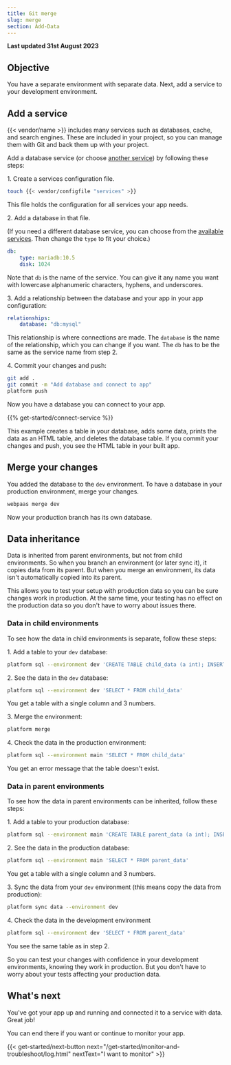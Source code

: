 ```yaml
---
title: Git merge
slug: merge
section: Add-Data
---
```


**Last updated 31st August 2023**



## Objective  

You have a separate environment with separate data.
Next, add a service to your development environment.

## Add a service

{{< vendor/name >}} includes many services such as databases, cache, and search engines.
These are included in your project, so you can manage them with Git and back them up with your project.

Add a database service (or choose [another service](../../add-services/_index.md)) by following these steps:

1\. Create a services configuration file.


```bash
touch {{< vendor/configfile "services" >}}
```

   This file holds the configuration for all services your app needs.

2\. Add a database in that file.

   (If you need a different database service, you can choose from the [available services](../../add-services/_index.md#available-services).
   Then change the `type` to fit your choice.)

```yaml {configFile="services"}
db:
    type: mariadb:10.5
    disk: 1024
```

   Note that `db` is the name of the service.
   You can give it any name you want with lowercase alphanumeric characters, hyphens, and underscores.

3\. Add a relationship between the database and your app in your app configuration:


```yaml {configFile="app"}
relationships:
    database: "db:mysql"
```

   This relationship is where connections are made.
   The `database` is the name of the relationship, which you can change if you want.
   The `db` has to be the same as the service name from step 2.

4\. Commit your changes and push:


```bash
git add .
git commit -m "Add database and connect to app"
platform push
```

Now you have a database you can connect to your app.

{{% get-started/connect-service %}}

This example creates a table in your database, adds some data, prints the data as an HTML table,
and deletes the database table.
If you commit your changes and push, you see the HTML table in your built app.

## Merge your changes

You added the database to the `dev` environment.
To have a database in your production environment, merge your changes.

```bash
webpaas merge dev
```

Now your production branch has its own database.

## Data inheritance

Data is inherited from parent environments, but not from child environments.
So when you branch an environment (or later sync it), it copies data from its parent.
But when you merge an environment, its data isn't automatically copied into its parent.

This allows you to test your setup with production data so you can be sure changes work in production.
At the same time, your testing has no effect on the production data so you don't have to worry about issues there.

### Data in child environments

To see how the data in child environments is separate, follow these steps:

1\. Add a table to your `dev` database:


```bash
platform sql --environment dev 'CREATE TABLE child_data (a int); INSERT INTO child_data(a) VALUES (1), (2), (3);'
```

2\. See the data in the `dev` database:


```bash
platform sql --environment dev 'SELECT * FROM child_data'
```

   You get a table with a single column and 3 numbers.

3\. Merge the environment:


```bash
platform merge
```

4\. Check the data in the production environment:


```bash
platform sql --environment main 'SELECT * FROM child_data'
```

You get an error message that the table doesn't exist.

### Data in parent environments

To see how the data in parent environments can be inherited, follow these steps:

1\. Add a table to your production database:


```bash
platform sql --environment main 'CREATE TABLE parent_data (a int); INSERT INTO parent_data(a) VALUES (1), (2), (3);'
```

2\. See the data in the production database:


```bash
platform sql --environment main 'SELECT * FROM parent_data'
```

   You get a table with a single column and 3 numbers.

3\. Sync the data from your `dev` environment (this means copy the data from production):


```bash
platform sync data --environment dev
```

4\. Check the data in the development environment


```bash
platform sql --environment dev 'SELECT * FROM parent_data'
```

   You see the same table as in step 2.

So you can test your changes with confidence in your development environments, knowing they work in production.
But you don't have to worry about your tests affecting your production data.

## What's next

You've got your app up and running and connected it to a service with data.
Great job!

You can end there if you want or continue to monitor your app.

{{< get-started/next-button next="/get-started/monitor-and-troubleshoot/log.html" nextText="I want to monitor" >}}

